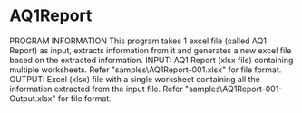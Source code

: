 # AQ1Report

PROGRAM INFORMATION
This program takes 1 excel file (called AQ1 Report) as input, extracts information from it and generates a new excel file based on the extracted information.
INPUT: AQ1 Report (xlsx file) containing multiple worksheets. Refer "samples\AQ1Report-001.xlsx" for file format.
OUTPUT: Excel (xlsx) file with a single worksheet containing all the information extracted from the input file. Refer "samples\AQ1Report-001-Output.xlsx" for file format.